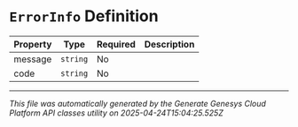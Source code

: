 # `ErrorInfo` Definition

| Property | Type | Required | Description |
|----------|------|----------|-------------|
| message | `string` | No |  |
| code | `string` | No |  |

---

*This file was automatically generated by the Generate Genesys Cloud Platform API classes utility on 2025-04-24T15:04:25.525Z*